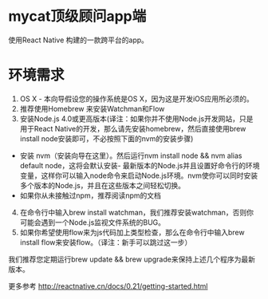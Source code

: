 mycat顶级顾问app端
========

使用React Native 构建的一款跨平台的app。

# 环境需求
1. OS X - 本向导假设您的操作系统是OS X，因为这是开发iOS应用所必须的。
2. 推荐使用Homebrew 来安装Watchman和Flow
3. 安装Node.js 4.0或更高版本(译注：如果你并不使用Node.js开发网站，只是用于React Native的开发，那么请先安装homebrew，然后直接使用brew install node安装即可，不必按照下面的nvm的安装步骤)
 - 安装 nvm（安装向导在这里）。然后运行nvm install node && nvm alias default node，这将会默认安装- 最新版本的Node.js并且设置好命令行的环境变量，这样你可以输入node命令来启动Node.js环境。nvm使你可以同时安装多个版本的Node.js，并且在这些版本之间轻松切换。
 - 如果你从未接触过npm，推荐阅读npm的文档
4. 在命令行中输入brew install watchman，我们推荐安装watchman，否则你可能会遇到一个Node.js监视文件系统的BUG。
5. 如果你希望使用flow来为js代码加上类型检查，那么在命令行中输入brew install flow来安装flow。（译注：新手可以跳过这一步）

我们推荐您定期运行brew update && brew upgrade来保持上述几个程序为最新版本。

更多参考 http://reactnative.cn/docs/0.21/getting-started.html
